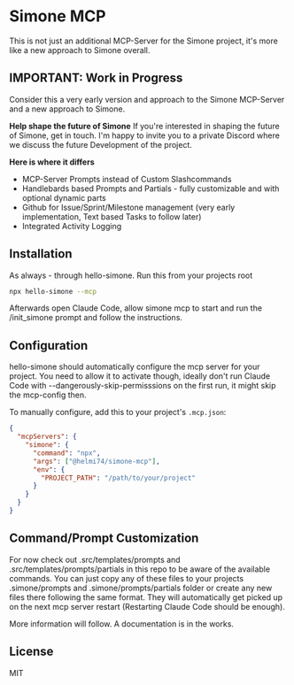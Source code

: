 # Simone MCP

This is not just an additional MCP-Server for the Simone project, it's more like a new approach to Simone overall.

## IMPORTANT: Work in Progress

Consider this a very early version and approach to the Simone MCP-Server and a new approach to Simone.

**Help shape the future of Simone** If you're interested in shaping the future of Simone, get in touch. I'm happy to invite you to a private Discord where we discuss the future Development of the project.

**Here is where it differs**

- MCP-Server Prompts instead of Custom Slashcommands
- Handlebards based Prompts and Partials - fully customizable and with optional dynamic parts
- Github for Issue/Sprint/Milestone management (very early implementation, Text based Tasks to follow later)
- Integrated Activity Logging

## Installation

As always - through hello-simone. Run this from your projects root

```bash
npx hello-simone --mcp
```

Afterwards open Claude Code, allow simone mcp to start and run the /init_simone prompt and follow the instructions.

## Configuration

hello-simone should automatically configure the mcp server for your project. You need to allow it to activate though, ideally don't run Claude Code with --dangerously-skip-permisssions on the first run, it might skip the mcp-config then.

To manually configure, add this to your project's `.mcp.json`:

```json
{
  "mcpServers": {
    "simone": {
      "command": "npx",
      "args": ["@helmi74/simone-mcp"],
      "env": {
        "PROJECT_PATH": "/path/to/your/project"
      }
    }
  }
}
```

## Command/Prompt Customization

For now check out .src/templates/prompts and .src/templates/prompts/partials in this repo to be aware of the available commands. You can just copy any of these files to your projects .simone/prompts and .simone/prompts/partials folder or create any new files there following the same format. They will automatically get picked up on the next mcp server restart (Restarting Claude Code should be enough).

More information will follow. A documentation is in the works.

## License

MIT
